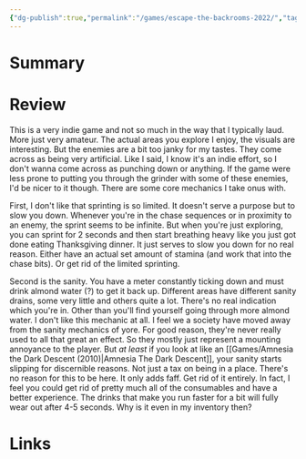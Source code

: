 ```yaml
---
{"dg-publish":true,"permalink":"/games/escape-the-backrooms-2022/","tags":["streamed"],"created":"2024-07-23","updated":"2024-07-25"}
---
```



# Summary

# Review

This is a very indie game and not so much in the way that I typically laud. More just very amateur. The actual areas you explore I enjoy, the visuals are interesting. But the enemies are a bit too janky for my tastes. They come across as being very artificial.  Like I said, I know it's an indie effort, so I don't wanna come across as punching down or anything. If the game were less prone to putting you through the grinder with some of these enemies, I'd be nicer to it though. There are some core mechanics I take onus with.

First, I don't like that sprinting is so limited. It doesn't serve a purpose but to slow you down. Whenever you're in the chase sequences or in proximity to an enemy, the sprint seems to be infinite. But when you're just exploring, you can sprint for 2 seconds and then start breathing heavy like you just got done eating Thanksgiving dinner. It just serves to slow you down for no real reason. Either have an actual set amount of stamina (and work that into the chase bits). Or get rid of the limited sprinting.

Second is the sanity. You have a meter constantly ticking down and must drink almond water (?) to get it back up. Different areas have different sanity drains, some very little and others quite a lot. There's no real indication which you're in. Other than you'll find yourself going through more almond water. I don't like this mechanic at all. I feel we a society have moved away from the sanity mechanics of yore. For good reason, they're never really used to all that great an effect. So they mostly just represent a mounting annoyance to the player. But *at least* if you look at like an [[Games/Amnesia the Dark Descent (2010)\|Amnesia The Dark Descent]], your sanity starts slipping for discernible reasons. Not just a tax on being in a place. There's no reason for this to be here. It only adds faff. Get rid of it entirely. In fact, I feel you could get rid of pretty much all of the consumables and have a better experience. The drinks that make you run faster for a bit will fully wear out after 4-5 seconds. Why is it even in my inventory then?

# Links
